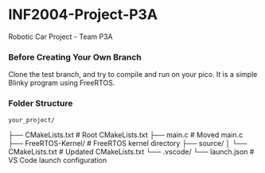 # INF2004-Project-P3A
Robotic Car Project - Team P3A

### Before Creating Your Own Branch
Clone the test branch, and try to compile and run on your pico. It is a simple Blinky program using FreeRTOS.

### Folder Structure
    your_project/
├── CMakeLists.txt           # Root CMakeLists.txt
├── main.c                   # Moved main.c
├── FreeRTOS-Kernel/         # FreeRTOS kernel directory
├── source/
│   └── CMakeLists.txt       # Updated CMakeLists.txt
└── .vscode/
    └── launch.json           # VS Code launch configuration


